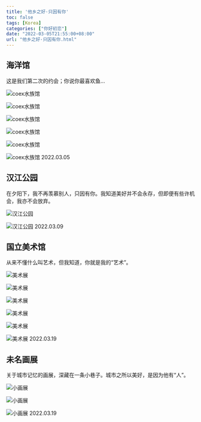 ```yaml
---
title: '他乡之好·只因有你'
toc: false
tags: [Korea]
categories: ["你好初恋"]
date: "2022-03-05T21:55:00+08:00"
url: "他乡之好·只因有你.html"
---
```


## 海洋馆

这是我们第二次的约会；你说你最喜欢鱼...

![coex水族馆](https://blog.dahouzi.cn/blog/picture/IMG_0846.png?imageView/2/w/800)

![coex水族馆](https://blog.dahouzi.cn/blog/picture/IMG_0850.png?imageView/2/w/800)

![coex水族馆](https://blog.dahouzi.cn/blog/picture/IMG_0852.png?imageView/2/w/800)

![coex水族馆](https://blog.dahouzi.cn/blog/picture/IMG_0877.png?imageView/2/w/800)

![coex水族馆](https://blog.dahouzi.cn/blog/picture/IMG_0879.png?imageView/2/w/800)

![coex水族馆](https://blog.dahouzi.cn/blog/picture/IMG_0884.png?imageView/2/w/800)
2022.03.05

## 汉江公园

在夕阳下，我不再羡慕别人，只因有你。我知道美好并不会永存，但即便有些许机会，我亦不会放弃。

![汉江公园](https://blog.dahouzi.cn/blog/picture/IMG_0911.png?imageView/2/w/800)

![汉江公园](https://blog.dahouzi.cn/blog/picture/IMG_0913.png?imageView/2/w/800)
2022.03.09

## 国立美术馆

从来不懂什么叫艺术，但我知道，你就是我的“艺术”。

![美术展](https://blog.dahouzi.cn/blog/picture/IMG_0993.png?imageView/2/w/800)

![美术展](https://blog.dahouzi.cn/blog/picture/IMG_0989.png?imageView/2/w/800)

![美术展](https://blog.dahouzi.cn/blog/picture/IMG_0986.png?imageView/2/w/800)

![美术展](https://blog.dahouzi.cn/blog/picture/IMG_0990.png?imageView/2/w/800)

![美术展](https://blog.dahouzi.cn/blog/picture/IMG_0991.png?imageView/2/w/800)

![美术展](https://blog.dahouzi.cn/blog/picture/IMG_0987.png?imageView/2/w/800)
2022.03.19

## 未名画展
关于城市记忆的画展，深藏在一条小巷子。城市之所以美好，是因为他有“人”。

![小画展](https://blog.dahouzi.cn/blog/picture/IMG_0980.png?imageView/2/w/800)

![小画展](https://blog.dahouzi.cn/blog/picture/IMG_0982.png?imageView/2/w/800)

![小画展](https://blog.dahouzi.cn/blog/picture/IMG_0983.png?imageView/2/w/800)
2022.03.19